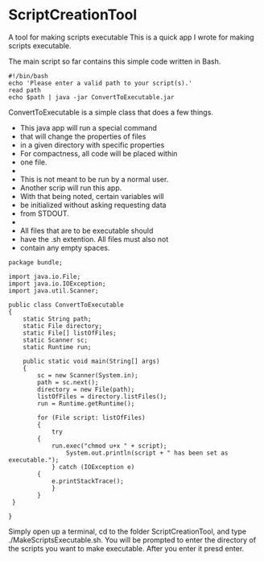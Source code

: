 # ScriptCreationTool
A tool for making scripts executable
This is a quick app I wrote for making scripts executable. 

The main script so far contains this simple code written in Bash.
```
#!/bin/bash
echo 'Please enter a valid path to your script(s).'
read path 
echo $path | java -jar ConvertToExecutable.jar
```
ConvertToExecutable is a simple class that does a few things.

 * This java app will run a special command
 * that will change the properties of files
 * in a given directory with specific properties
 * For compactness, all code will be placed within
 * one file.
 * 
 * This is not meant to be run by a normal user.
 * Another scrip will run this app.
 * With that being noted, certain variables will
 * be initialized without asking requesting data
 * from STDOUT.
 * 
 * All files that are to be executable should
 * have the .sh extention. All files must also not
 * contain any empty spaces.

``` 
package bundle;

import java.io.File;
import java.io.IOException;
import java.util.Scanner;

public class ConvertToExecutable
{
    static String path;
    static File directory;
    static File[] listOfFiles;
    static Scanner sc;
    static Runtime run;
    
	public static void main(String[] args)
	{
        sc = new Scanner(System.in);
        path = sc.next();       
        directory = new File(path);
        listOfFiles = directory.listFiles();
        run = Runtime.getRuntime();
        
        for (File script: listOfFiles)
        {
            try
	    {
	        run.exec("chmod u+x " + script);
                System.out.println(script + " has been set as executable.");
            } catch (IOException e)
	    {
	        e.printStackTrace();
            }
        }
 }

}

```
Simply open up a terminal, cd to the folder ScriptCreationTool, and type ./MakeScriptsExecutable.sh.
You will be prompted to enter the directory of the scripts you want to make executable. After you enter it presd enter.
